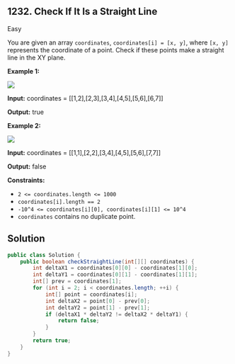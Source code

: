 ## 1232\. Check If It Is a Straight Line

Easy

You are given an array `coordinates`, `coordinates[i] = [x, y]`, where `[x, y]` represents the coordinate of a point. Check if these points make a straight line in the XY plane.

**Example 1:**

![](https://assets.leetcode.com/uploads/2019/10/15/untitled-diagram-2.jpg)

**Input:** coordinates = [[1,2],[2,3],[3,4],[4,5],[5,6],[6,7]]

**Output:** true

**Example 2:**

**![](https://assets.leetcode.com/uploads/2019/10/09/untitled-diagram-1.jpg)**

**Input:** coordinates = [[1,1],[2,2],[3,4],[4,5],[5,6],[7,7]]

**Output:** false

**Constraints:**

*   `2 <= coordinates.length <= 1000`
*   `coordinates[i].length == 2`
*   `-10^4 <= coordinates[i][0], coordinates[i][1] <= 10^4`
*   `coordinates` contains no duplicate point.

## Solution

```java
public class Solution {
    public boolean checkStraightLine(int[][] coordinates) {
        int deltaX1 = coordinates[0][0] - coordinates[1][0];
        int deltaY1 = coordinates[0][1] - coordinates[1][1];
        int[] prev = coordinates[1];
        for (int i = 2; i < coordinates.length; ++i) {
            int[] point = coordinates[i];
            int deltaX2 = point[0] - prev[0];
            int deltaY2 = point[1] - prev[1];
            if (deltaX1 * deltaY2 != deltaX2 * deltaY1) {
                return false;
            }
        }
        return true;
    }
}
```